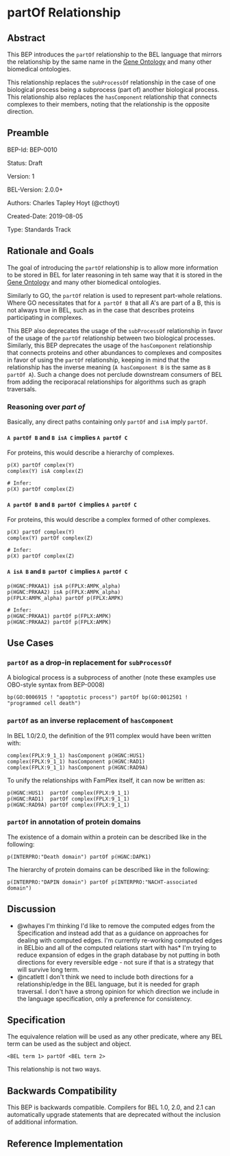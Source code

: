 # partOf Relationship

## Abstract

This BEP introduces the `partOf` relationship to the BEL language that mirrors the relationship by the same name in the [Gene Ontology](http://geneontology.org/docs/ontology-relations/) and many other biomedical ontologies. 

This relationship replaces the `subProcessOf` relationship in the case of one biological process being a subprocess (part of) another biological process.
This relationship also replaces the `hasComponent` relationship that connects complexes to their members, noting that the relationship is the opposite direction.

## Preamble

BEP-Id: BEP-0010

Status: Draft

Version: 1

BEL-Version: 2.0.0+

Authors: Charles Tapley Hoyt (@cthoyt)

Created-Date: 2019-08-05

Type: Standards Track

## Rationale and Goals

The goal of introducing the `partOf` relationship is to allow more information to be stored in BEL for later reasoning in teh same way that it is stored in the [Gene Ontology](http://geneontology.org/docs/ontology-relations/) and many other biomedical ontologies.

Similarly to GO, the `partOf` relation is used to represent part-whole relations.
Where GO necessitates that for `A partOf B` that all A's are part of a B, this is not always true in BEL, such as in the case that describes proteins participating in complexes.

This BEP also deprecates the usage of the ``subProcessOf`` relationship in favor of the usage of the ``partOf`` relationship between two biological processes. Similarly, this BEP deprecates the usage of the ``hasComponent`` relationship that connects proteins and other abundances to complexes and composites in favor of using the ``partOf`` relationship, keeping in mind that the relationship has the inverse meaning (``A hasComponent B`` is the same as ``B partOf A``). Such a change does not perclude downstream consumers of BEL from adding the reciporacal relationships for algorithms such as graph traversals.

### Reasoning over *part of*

Basically, any direct paths containing only `partOf` and `isA` imply `partOf`.

#### `A partOf B` and `B isA C` implies `A partOf C`

For proteins, this would describe a hierarchy of complexes. 

```
p(X) partOf complex(Y)
complex(Y) isA complex(Z)

# Infer:
p(X) partOf complex(Z)
```

#### `A partOf B` and `B partOf C` implies `A partOf C`

For proteins, this would describe a complex formed of other complexes.

```
p(X) partOf complex(Y)
complex(Y) partOf complex(Z)

# Infer:
p(X) partOf complex(Z)
```

#### `A isA B` and `B partOf C` implies `A partOf C`
```
p(HGNC:PRKAA1) isA p(FPLX:AMPK_alpha)
p(HGNC:PRKAA2) isA p(FPLX:AMPK_alpha)
p(FPLX:AMPK_alpha) partOf p(FPLX:AMPK)

# Infer:
p(HGNC:PRKAA1) partOf p(FPLX:AMPK)
p(HGNC:PRKAA2) partOf p(FPLX:AMPK)
````

## Use Cases

### `partOf` as a drop-in replacement for `subProcessOf`

A biological process is a subprocess of another (note these examples use OBO-style syntax from BEP-0008)

```
bp(GO:0006915 ! "apoptotic process") partOf bp(GO:0012501 ! "programmed cell death")
````

### `partOf` as an inverse replacement of `hasComponent`

In BEL 1.0/2.0, the definition of the 911 complex would have been written with:

```
complex(FPLX:9_1_1) hasComponent p(HGNC:HUS1)
complex(FPLX:9_1_1) hasComponent p(HGNC:RAD1)
complex(FPLX:9_1_1) hasComponent p(HGNC:RAD9A)
```

To unify the relationships with FamPlex itself, it can now be written as:

```
p(HGNC:HUS1)  partOf complex(FPLX:9_1_1)
p(HGNC:RAD1)  partOf complex(FPLX:9_1_1)
p(HGNC:RAD9A) partOf complex(FPLX:9_1_1) 
```

### `partOf` in annotation of protein domains

The existence of a domain within a protein can be described like in the following:

```
p(INTERPRO:"Death domain") partOf p(HGNC:DAPK1)
```

The hierarchy of protein domains can be described like in the following:

```
p(INTERPRO:"DAPIN domain") partOf p(INTERPRO:"NACHT-associated domain")
```

## Discussion


- @whayes I'm thinking I'd like to remove the computed edges from the Specification and instead add that as a guidance on approaches for dealing with computed edges. I'm currently re-working computed edges in BELbio and all of the computed relations start with has* I'm trying to reduce expansion of edges in the graph database by not putting in both directions for every reversible edge - not sure if that is a strategy that will survive long term.
- @ncatlett I don't think we need to include both directions for a relationship/edge in the BEL language, but it is needed for graph traversal. I don't have a strong opinion for which direction we include in the language specification, only a preference for consistency.


## Specification

The equivalence relation will be used as any other predicate, where any BEL term can be used as the subject and object.

`<BEL term 1> partOf <BEL term 2>`
	
This relationship is not two ways.

## Backwards Compatibility

This BEP is backwards compatible. Compilers for BEL 1.0, 2.0, and 2.1 can automatically upgrade statements that are deprecated without the inclusion of additional information.

## Reference Implementation
